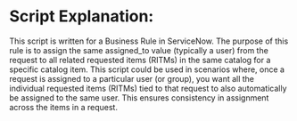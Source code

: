 # Script Explanation:
This script is written for a Business Rule in ServiceNow. The purpose of this rule is to assign the same assigned_to value (typically a user) from the request to all related requested items (RITMs)
in the same catalog for a specific catalog item.
This script could be used in scenarios where, once a request is assigned to a particular user (or group), you want all the individual requested items (RITMs) tied to that request to also automatically be assigned to the same user. 
This ensures consistency in assignment across the items in a request.
